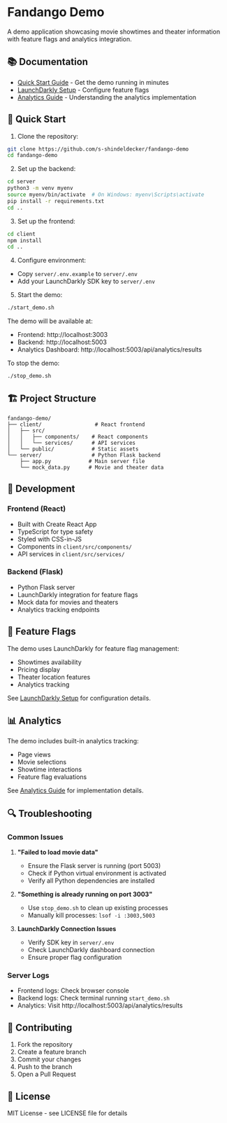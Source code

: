 # Fandango Demo

A demo application showcasing movie showtimes and theater information with feature flags and analytics integration.

## 📚 Documentation

- [Quick Start Guide](QUICK_START.md) - Get the demo running in minutes
- [LaunchDarkly Setup](LAUNCHDARKLY_SETUP.md) - Configure feature flags
- [Analytics Guide](ANALYTICS_GUIDE.md) - Understanding the analytics implementation

## 🚀 Quick Start

1. Clone the repository:
```bash
git clone https://github.com/s-shindeldecker/fandango-demo
cd fandango-demo
```

2. Set up the backend:
```bash
cd server
python3 -m venv myenv
source myenv/bin/activate  # On Windows: myenv\Scripts\activate
pip install -r requirements.txt
cd ..
```

3. Set up the frontend:
```bash
cd client
npm install
cd ..
```

4. Configure environment:
- Copy `server/.env.example` to `server/.env`
- Add your LaunchDarkly SDK key to `server/.env`

5. Start the demo:
```bash
./start_demo.sh
```

The demo will be available at:
- Frontend: http://localhost:3003
- Backend: http://localhost:5003
- Analytics Dashboard: http://localhost:5003/api/analytics/results

To stop the demo:
```bash
./stop_demo.sh
```

## 🏗 Project Structure

```
fandango-demo/
├── client/                 # React frontend
│   ├── src/
│   │   ├── components/    # React components
│   │   └── services/      # API services
│   └── public/            # Static assets
└── server/                # Python Flask backend
    ├── app.py            # Main server file
    └── mock_data.py      # Movie and theater data
```

## 🔧 Development

### Frontend (React)

- Built with Create React App
- TypeScript for type safety
- Styled with CSS-in-JS
- Components in `client/src/components/`
- API services in `client/src/services/`

### Backend (Flask)

- Python Flask server
- LaunchDarkly integration for feature flags
- Mock data for movies and theaters
- Analytics tracking endpoints

## 🎯 Feature Flags

The demo uses LaunchDarkly for feature flag management:
- Showtimes availability
- Pricing display
- Theater location features
- Analytics tracking

See [LaunchDarkly Setup](LAUNCHDARKLY_SETUP.md) for configuration details.

## 📊 Analytics

The demo includes built-in analytics tracking:
- Page views
- Movie selections
- Showtime interactions
- Feature flag evaluations

See [Analytics Guide](ANALYTICS_GUIDE.md) for implementation details.

## 🔍 Troubleshooting

### Common Issues

1. **"Failed to load movie data"**
   - Ensure the Flask server is running (port 5003)
   - Check if Python virtual environment is activated
   - Verify all Python dependencies are installed

2. **"Something is already running on port 3003"**
   - Use `stop_demo.sh` to clean up existing processes
   - Manually kill processes: `lsof -i :3003,5003`

3. **LaunchDarkly Connection Issues**
   - Verify SDK key in `server/.env`
   - Check LaunchDarkly dashboard connection
   - Ensure proper flag configuration

### Server Logs

- Frontend logs: Check browser console
- Backend logs: Check terminal running `start_demo.sh`
- Analytics: Visit http://localhost:5003/api/analytics/results

## 🤝 Contributing

1. Fork the repository
2. Create a feature branch
3. Commit your changes
4. Push to the branch
5. Open a Pull Request

## 📄 License

MIT License - see LICENSE file for details
